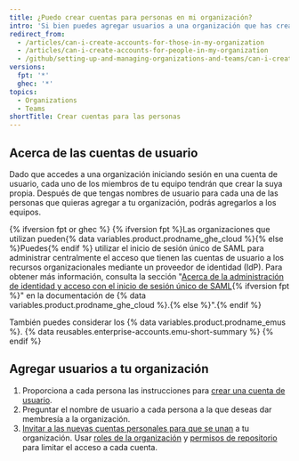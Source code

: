 ```yaml
---
title: ¿Puedo crear cuentas para personas en mi organización?
intro: 'Si bien puedes agregar usuarios a una organización que has creado, no puedes crear cuentas de usuario personales en nombre de otra persona.'
redirect_from:
  - /articles/can-i-create-accounts-for-those-in-my-organization
  - /articles/can-i-create-accounts-for-people-in-my-organization
  - /github/setting-up-and-managing-organizations-and-teams/can-i-create-accounts-for-people-in-my-organization
versions:
  fpt: '*'
  ghec: '*'
topics:
  - Organizations
  - Teams
shortTitle: Crear cuentas para las personas
---
```


## Acerca de las cuentas de usuario

Dado que accedes a una organización iniciando sesión en una cuenta de usuario, cada uno de los miembros de tu equipo tendrán que crear la suya propia. Después de que tengas nombres de usuario para cada una de las personas que quieras agregar a tu organización, podrás agregarlos a los equipos.

{% ifversion fpt or ghec %}
{% ifversion fpt %}Las organizaciones que utilizan pueden{% data variables.product.prodname_ghe_cloud %}{% else %}Puedes{% endif %} utilizar el inicio de sesión único de SAML para administrar centralmente el acceso que tienen las cuentas de usuario a los recursos organizacionales mediante un proveedor de identidad (IdP). Para obtener más información, consulta la sección "[Acerca de la administración de identidad y acceso con el inicio de sesión único de SAML](/organizations/managing-saml-single-sign-on-for-your-organization/about-identity-and-access-management-with-saml-single-sign-on){% ifversion fpt %}" en la documentación de {% data variables.product.prodname_ghe_cloud %}.{% else %}".{% endif %}

También puedes considerar los {% data variables.product.prodname_emus %}. {% data reusables.enterprise-accounts.emu-short-summary %}
{% endif %}

## Agregar usuarios a tu organización

1. Proporciona a cada persona las instrucciones para [crear una cuenta de usuario](/articles/signing-up-for-a-new-github-account).
2. Preguntar el nombre de usuario a cada persona a la que deseas dar membresía a la organización.
3. [Invitar a las nuevas cuentas personales para que se unan](/articles/inviting-users-to-join-your-organization) a tu organización. Usar [roles de la organización](/articles/permission-levels-for-an-organization) y [permisos de repositorio](/articles/repository-permission-levels-for-an-organization) para limitar el acceso a cada cuenta.
